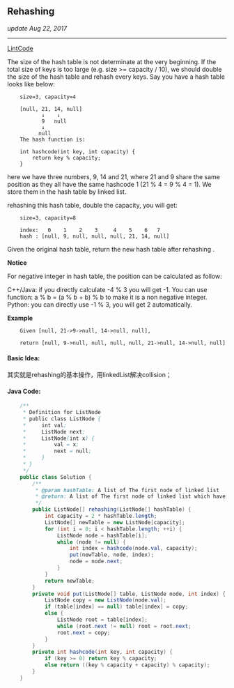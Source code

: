 ## Rehashing
_update Aug 22, 2017_

---
[LintCode](http://www.lintcode.com/en/problem/rehashing/)

The size of the hash table is not determinate at the very beginning. If the total size of keys is too large (e.g. size >= capacity / 10), we should double the size of the hash table and rehash every keys. Say you have a hash table looks like below:

        size=3, capacity=4
        
        [null, 21, 14, null]
               ↓    ↓
               9   null
               ↓
              null
        The hash function is:
        
        int hashcode(int key, int capacity) {
            return key % capacity;
        }
here we have three numbers, 9, 14 and 21, where 21 and 9 share the same position as they all have the same hashcode 1 (21 % 4 = 9 % 4 = 1). We store them in the hash table by linked list.

rehashing this hash table, double the capacity, you will get:

        size=3, capacity=8
        
        index:   0    1    2    3     4    5    6   7
        hash : [null, 9, null, null, null, 21, 14, null]
Given the original hash table, return the new hash table after rehashing .

**Notice**

For negative integer in hash table, the position can be calculated as follow:

C++/Java: if you directly calculate -4 % 3 you will get -1. You can use function: a % b = (a % b + b) % b to make it is a non negative integer.
Python: you can directly use -1 % 3, you will get 2 automatically.

**Example**

        Given [null, 21->9->null, 14->null, null],
        
        return [null, 9->null, null, null, null, 21->null, 14->null, null]
        
#### Basic Idea:
其实就是rehashing的基本操作，用linkedList解决collision；

#### Java Code:
```java
    /**
     * Definition for ListNode
     * public class ListNode {
     *     int val;
     *     ListNode next;
     *     ListNode(int x) {
     *         val = x;
     *         next = null;
     *     }
     * }
     */
    public class Solution {
        /**
         * @param hashTable: A list of The first node of linked list
         * @return: A list of The first node of linked list which have twice size
         */    
        public ListNode[] rehashing(ListNode[] hashTable) {
            int capacity = 2 * hashTable.length;
            ListNode[] newTable = new ListNode[capacity];
            for (int i = 0; i < hashTable.length; ++i) {
                ListNode node = hashTable[i];
                while (node != null) {
                    int index = hashcode(node.val, capacity);
                    put(newTable, node, index);
                    node = node.next;
                }
            }
            return newTable;
        }
        private void put(ListNode[] table, ListNode node, int index) {
            ListNode copy = new ListNode(node.val);
            if (table[index] == null) table[index] = copy;
            else {
                ListNode root = table[index];
                while (root.next != null) root = root.next;
                root.next = copy;
            }
        }
        private int hashcode(int key, int capacity) {
            if (key >= 0) return key % capacity;
            else return ((key % capacity + capacity) % capacity);
        }
    }
```

